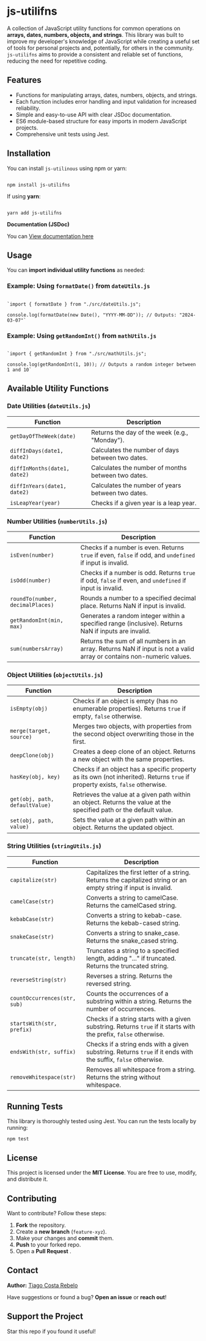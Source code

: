 **js-utilifns**
================================

A collection of JavaScript utility functions for common operations on **arrays, dates, numbers, objects, and strings**. This library was built to improve my developer's knowledge of JavaScript while creating a useful set of tools for personal projects and, potentially, for others in the community.  `js-utilifns` aims to provide a consistent and reliable set of functions, reducing the need for repetitive coding.



**Features**
---------------

*   Functions for manipulating arrays, dates, numbers, objects, and strings.
*   Each function includes error handling and input validation for increased reliability.
*   Simple and easy-to-use API with clear JSDoc documentation.
*   ES6 module-based structure for easy imports in modern JavaScript projects.
*   Comprehensive unit tests using Jest.



**Installation**
-------------------

You can install `js-utilinous` using npm or yarn:

```

npm install js-utilifns

```

If using **yarn**:

```

yarn add js-utilifns

```



**Documentation (JSDoc)**

You can [View documentation here](https://tiagocostarebelo.github.io/js-utilifns/)


**Usage**
------------

You can **import individual utility functions** as needed:

### **Example: Using `formatDate()` from `dateUtils.js`**

```

`import { formatDate } from "./src/dateUtils.js";

console.log(formatDate(new Date(), "YYYY-MM-DD")); // Outputs: "2024-03-07"`

```

### **Example: Using `getRandomInt()` from `mathUtils.js`**


```

`import { getRandomInt } from "./src/mathUtils.js";

console.log(getRandomInt(1, 10)); // Outputs a random integer between 1 and 10`

```



## Available Utility Functions

### **Date Utilities (`dateUtils.js`)**

| Function                    | Description                                             |
|-----------------------------|---------------------------------------------------------|
| `getDayOfTheWeek(date)`     | Returns the day of the week (e.g., "Monday").           |
| `diffInDays(date1, date2)`  | Calculates the number of days between two dates.        |
| `diffInMonths(date1, date2)`| Calculates the number of months between two dates.      |
| `diffInYears(date1, date2)` | Calculates the number of years between two dates.       |
| `isLeapYear(year)`          | Checks if a given year is a leap year.                  |


### **Number Utilities (`numberUtils.js`)**

| Function                         | Description                                                                                                           |
|----------------------------------|-----------------------------------------------------------------------------------------------------------------------|
| `isEven(number)`                 | Checks if a number is even. Returns `true` if even, `false` if odd, and `undefined` if input is invalid.              |
| `isOdd(number)`                  | Checks if a number is odd. Returns `true` if odd, `false` if even, and `undefined` if input is invalid.               |
| `roundTo(number, decimalPlaces)` | Rounds a number to a specified decimal place. Returns NaN if input is invalid.                                        |
| `getRandomInt(min, max)`         | Generates a random integer within a specified range (inclusive). Returns NaN if inputs are invalid.                   |
| `sum(numbersArray)`              | Returns the sum of all numbers in an array. Returns NaN if input is not a valid array or contains non-numeric values. |


### **Object Utilities (`objectUtils.js`)**

| Function                       | Description                                                                                                                     |
|--------------------------------|---------------------------------------------------------------------------------------------------------------------------------|
| `isEmpty(obj)`                 | Checks if an object is empty (has no enumerable properties). Returns `true` if empty, `false` otherwise.                        |
| `merge(target, source)`        | Merges two objects, with properties from the second object overwriting those in the first.                                      |
| `deepClone(obj)`               | Creates a deep clone of an object. Returns a new object with the same properties.                                               |
| `hasKey(obj, key)`             | Checks if an object has a specific property as its own (not inherited). Returns `true` if property exists, `false` otherwise.   |
| `get(obj, path, defaultValue)` | Retrieves the value at a given path within an object. Returns the value at the specified path or the default value.             |
| `set(obj, path, value)`        | Sets the value at a given path within an object. Returns the updated object.                                                    | 


### **String Utilities (`stringUtils.js`)**

| Function                     | Description                                                                                                       |
|------------------------------|-------------------------------------------------------------------------------------------------------------------|
| `capitalize(str)`            | Capitalizes the first letter of a string. Returns the capitalized string or an empty string if input is invalid.  |
| `camelCase(str)`             | Converts a string to camelCase. Returns the camelCased string.                                                    |
| `kebabCase(str)`             | Converts a string to kebab-case. Returns the kebab-cased string.                                                  |
| `snakeCase(str)`             | Converts a string to snake_case. Returns the snake_cased string.                                                  |
| `truncate(str, length)`      | Truncates a string to a specified length, adding "..." if truncated. Returns the truncated string.                |
| `reverseString(str)`         | Reverses a string. Returns the reversed string.                                                                   |
| `countOccurrences(str, sub)` | Counts the occurrences of a substring within a string. Returns the number of occurrences.                         |
| `startsWith(str, prefix)`    | Checks if a string starts with a given substring. Returns `true` if it starts with the prefix, `false` otherwise. |
| `endsWith(str, suffix)`      | Checks if a string ends with a given substring. Returns `true` if it ends with the suffix, `false` otherwise.     |
| `removeWhitespace(str)`      | Removes all whitespace from a string. Returns the string without whitespace.                                      |



**Running Tests**
---------------------

This library is thoroughly tested using Jest. You can run the tests locally by running:

```
npm test

```



**License**
--------------

This project is licensed under the **MIT License**. You are free to use, modify, and distribute it.



**Contributing**
-------------------

Want to contribute? Follow these steps:

1.  **Fork** the repository.
2.  Create a **new branch** (`feature-xyz`).
3.  Make your changes and **commit** them.
4.  **Push** to your forked repo.
5.  Open a **Pull Request** .



**Contact**
--------------

**Author:** [Tiago Costa Rebelo](https://github.com/tiagocostarebelo)

Have suggestions or found a bug? **Open an issue** or **reach out**!



**Support the Project**
--------------------------

Star this repo if you found it useful!